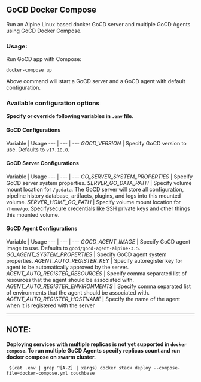## GoCD Docker Compose

Run an Alpine Linux based docker GoCD server and multiple GoCD Agents using GoCD Docker Compose.


### Usage:

Run GoCD app with Compose:
```
docker-compose up
```

Above command will start a GoCD server and a GoCD agent with default configuration.

### Available configuration options
__Specify or override following variables in `.env` file.__

#### GoCD Configurations
Variable | Usage
--- | --- | ---
*GOCD_VERSION* | Specify GoCD version to use. Defaults to `v17.10.0`.

#### GoCD Server Configurations
Variable | Usage
--- | --- | ---
*GO_SERVER_SYSTEM_PROPERTIES* | Specify GoCD server system properties.
*SERVER_GO_DATA_PATH* | Specify volume mount location for `/godata`. The GoCD server will store all configuration, pipeline history database, artifacts, plugins, and logs into this mounted volume.
*SERVER_HOME_GO_PATH* | Specify volume mount location for `/home/go`. Specifysecure credentials like SSH private keys and other things this mounted volume.

#### GoCD Agent Configurations
Variable | Usage
--- | --- | ---
*GOCD_AGENT_IMAGE* | Specify GoCD agent image to use. Defaults to `gocd/gocd-agent-alpine-3.5`.
*GO_AGENT_SYSTEM_PROPERTIES* | Specify GoCD agent system properties.
*AGENT_AUTO_REGISTER_KEY* | Specify autoregister key for agent to be automatically approved by the server.
*AGENT_AUTO_REGISTER_RESOURCES* | Specify comma separated list of resources that the agent should be associated with.
*AGENT_AUTO_REGISTER_ENVIRONMENTS* | Specify comma separated list of environments that the agent should be associated with.
*AGENT_AUTO_REGISTER_HOSTNAME* | Specify the name of the agent when it is registered with the server


---

## NOTE:
__Deploying services with multiple replicas is not yet supported in `docker compose`.
To run multiple GoCD Agents specify replicas count and run docker compose on swarm cluster.__

```
 $(cat .env | grep ^[A-Z] | xargs) docker stack deploy --compose-file=docker-compose.yml couchbase
```
